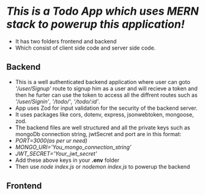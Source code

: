 # ***This is a Todo App which uses MERN stack to powerup this application!***
- It has two folders frontend and backend
- Which consist of client side code and server side code.

## **Backend**
- This is a well authenticated backend application where user can goto *'/user/Signup'* route to signup him as a user and will recieve a token and then he furter can use the token to access all the diffrent routes such as *'/user/Signin'*, *'/todo/'*, *'/todo/:id'*.
- App uses Zod for input validation for the security of the backend server.
- It uses packages like cors, dotenv, express, jsonwebtoken, mongoose, zod.
- The backend files are well structured and all the private keys such as mongoDb connection string, jwtSecret and port are in this format:
- *PORT=3000(as per ur need)*
- *MONGO_URI='You_mongo_connection_string'*
- *JWT_SECRET='Your_jwt_secret'*
- Add these above keys in your **.env** folder
- Then use *node index.js* or *nodemon index.js* to powerup the backend

## **Frontend**

